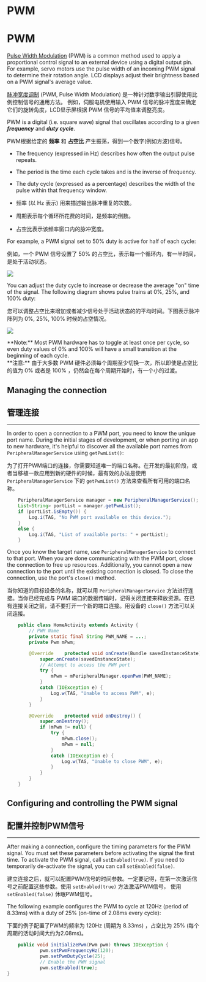 # PWM

# PWM


[Pulse Width Modulation](https://en.wikipedia.org/wiki/Pulse-width_modulation) (PWM) is a common method used to apply a proportional control signal to an external device using a digital output pin. For example, servo motors use the pulse width of an incoming PWM signal to determine their rotation angle. LCD displays adjust their brightness based on a PWM signal's average value.

[脉冲宽度调制](https://en.wikipedia.org/wiki/Pulse-width_modulation) (PWM, Pulse Width Modulation) 是一种针对数字输出引脚使用比例控制信号的通用方法。 例如，伺服电机使用输入 PWM 信号的脉冲宽度来确定它们的旋转角度，LCD显示屏根据 PWM 信号的平均值来调整亮度。

PWM is a digital (i.e. square wave) signal that oscillates according to a given **_frequency_** and **_duty cycle_**.

PWM根据给定的 **频率** 和 **占空比** 产生振荡，得到一个数字(例如方波)信号。

* The frequency (expressed in Hz) describes how often the output pulse repeats.
* The period is the time each cycle takes and is the inverse of frequency.
* The duty cycle (expressed as a percentage) describes the width of the pulse within that frequency window.

* 频率 (以 Hz 表示) 用来描述输出脉冲重复的次数。
* 周期表示每个循环所花费的时间，是频率的倒数。
* 占空比表示该频率窗口内的脉冲宽度。

For example, a PWM signal set to 50% duty is active for half of each cycle:

例如，一个 PWM 信号设置了 50% 的占空比，表示每一个循环内，有一半时间，是处于活动状态。

![](https://developer.android.google.cn/things/images/pwm-signal.png)

You can adjust the duty cycle to increase or decrease the average "on" time of the signal. The following diagram shows pulse trains at 0%, 25%, and 100% duty:

您可以调整占空比来增加或者减少信号处于活动状态的的平均时间。下图表示脉冲阵列为 0%, 25%, 100% 时候的占空情况。

![](https://developer.android.google.cn/things/images/pwm-duty.png)

<aside class="note">**Note:** <span>Most PWM hardware has to toggle at least once per cycle, so even duty values of 0% and 100% will have a small transition at the beginning of each cycle.</span></aside>

<aside class="note"> **注意:** <span>由于大多数 PWM 硬件必须每个周期至少切换一次，所以即使是占空比的值为 0% 或者是 100% ，仍然会在每个周期开始时，有一个小的过渡。</span></aside>

## Managing the connection

## 管理连接

* * *

In order to open a connection to a PWM port, you need to know the unique port name. During the initial stages of development, or when porting an app to new hardware, it's helpful to discover all the available port names from `PeripheralManagerService` using `getPwmList()`:

为了打开PWM端口的连接，你需要知道唯一的端口名称。在开发的最初阶段，或者当移植一款应用到新的硬件的时候，最有效的办法是使用 `PeripheralManagerService` 下的 `getPwmList()` 方法来查看所有可用的端口名称。

~~~java
    PeripheralManagerService manager = new PeripheralManagerService();
	List<String> portList = manager.getPwmList();
	if (portList.isEmpty()) {    
		Log.i(TAG, "No PWM port available on this device.");
	} 
	else {    
		Log.i(TAG, "List of available ports: " + portList);
	}
~~~

Once you know the target name, use `PeripheralManagerService` to connect to that port. When you are done communicating with the PWM port, close the connection to free up resources. Additionally, you cannot open a new connection to the port until the existing connection is closed. To close the connection, use the port's `close()` method.

当你知道的目标设备的名称，就可以用 `PeripheralManagerService` 方法进行连接。当你已经完成与 PWM 端口的数据传输时，记得关闭连接来释放资源。在已有连接关闭之前，请不要打开一个新的端口连接。用设备的 `close()` 方法可以关闭连接。

~~~java
    public class HomeActivity extends Activity {    
		// PWM Name    
		private static final String PWM_NAME = ...;    
		private Pwm mPwm;    

		@Override    protected void onCreate(Bundle savedInstanceState) {        
			super.onCreate(savedInstanceState);        
			// Attempt to access the PWM port        
			try {            
				mPwm = mPeripheralManager.openPwm(PWM_NAME);        
			} 
			catch (IOException e) {            
				Log.w(TAG, "Unable to access PWM", e);        
			}    
		}    

		@Override    protected void onDestroy() {        
			super.onDestroy();        
			if (mPwm != null) {            
				try {                
					mPwm.close();                
					mPwm = null;            
				} 
				catch (IOException e) {                
					Log.w(TAG, "Unable to close PWM", e);            
				}        
			}    
		}
	}
~~~

## Configuring and controlling the PWM signal

## 配置并控制PWM信号

* * *

After making a connection, configure the timing parameters for the PWM signal. You must set these parameters before activating the signal the first time. To activate the PWM signal, call `setEnabled(true)`. If you need to temporarily de-activate the signal, you can call `setEnabled(false)`.

建立连接之后，就可以配置PWM信号的时间参数。一定要记得，在第一次激活信号之前配置这些参数。使用 `setEnabled(true)` 方法激活PWM信号， 使用 `setEnabled(false)` 休眠PWM信号。 

The following example configures the PWM to cycle at 120Hz (period of 8.33ms) with a duty of 25% (on-time of 2.08ms every cycle):

下面的例子配置了PWM的频率为 120Hz (周期为 8.33ms) ，占空比为 25% (每个周期的活动时间大约为2.08ms)。

~~~java
    public void initializePwm(Pwm pwm) throws IOException {    
			pwm.setPwmFrequencyHz(120);    
			pwm.setPwmDutyCycle(25);    
			// Enable the PWM signal    
			pwm.setEnabled(true);
}

